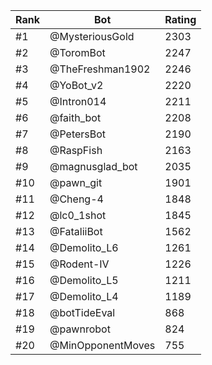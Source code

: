 Rank|Bot|Rating
---|---|---
#1|@MysteriousGold|2303
#2|@ToromBot|2247
#3|@TheFreshman1902|2246
#4|@YoBot_v2|2220
#5|@Intron014|2211
#6|@faith_bot|2208
#7|@PetersBot|2190
#8|@RaspFish|2163
#9|@magnusglad_bot|2035
#10|@pawn_git|1901
#11|@Cheng-4|1848
#12|@lc0_1shot|1845
#13|@FataliiBot|1562
#14|@Demolito_L6|1261
#15|@Rodent-IV|1226
#16|@Demolito_L5|1211
#17|@Demolito_L4|1189
#18|@botTideEval|868
#19|@pawnrobot|824
#20|@MinOpponentMoves|755
